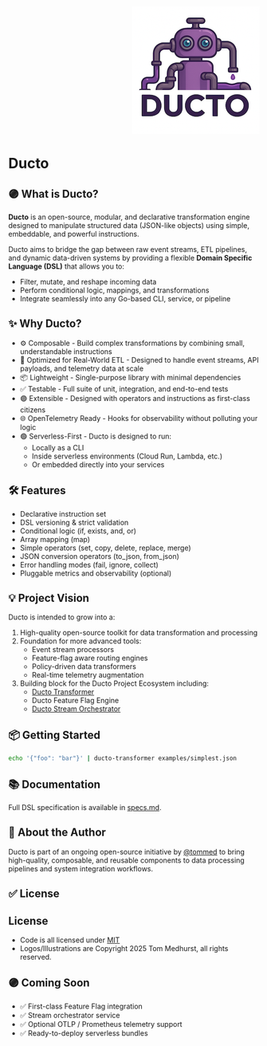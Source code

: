 <p align="right">
<img alt="Ducto Logo" src="./assets/ducto-logo-small.png"/>
</p>

# Ducto

## 🟣 What is Ducto?
**Ducto** is an open-source, modular, and declarative transformation engine designed to manipulate structured data (JSON-like objects) using simple, embeddable, and powerful instructions.

Ducto aims to bridge the gap between raw event streams, ETL pipelines, and dynamic data-driven systems by providing a flexible **Domain Specific Language (DSL)** that allows you to:
- Filter, mutate, and reshape incoming data
- Perform conditional logic, mappings, and transformations
- Integrate seamlessly into any Go-based CLI, service, or pipeline

## ✨ Why Ducto?
- ⚙ Composable - Build complex transformations by combining small, understandable instructions
- 🚀 Optimized for Real-World ETL - Designed to handle event streams, API payloads, and telemetry data at scale
- 📦 Lightweight - Single-purpose library with minimal dependencies
- ✅ Testable - Full suite of unit, integration, and end-to-end tests
- 🟣 Extensible - Designed with operators and instructions as first-class citizens
- 🌐 OpenTelemetry Ready - Hooks for observability without polluting your logic
- 🟢 Serverless-First - Ducto is designed to run:
  - Locally as a CLI
  - Inside serverless environments (Cloud Run, Lambda, etc.)
  - Or embedded directly into your services

## 🛠️ Features
- Declarative instruction set
- DSL versioning & strict validation
- Conditional logic (if, exists, and, or)
- Array mapping (map)
- Simple operators (set, copy, delete, replace, merge)
- JSON conversion operators (to_json, from_json)
- Error handling modes (fail, ignore, collect)
- Pluggable metrics and observability (optional)

## 💡 Project Vision
Ducto is intended to grow into a:

1. High-quality open-source toolkit for data transformation and processing
1. Foundation for more advanced tools:
   - Event stream processors
   - Feature-flag aware routing engines
   - Policy-driven data transformers
   - Real-time telemetry augmentation
1. Building block for the Ducto Project Ecosystem including:
   - [Ducto Transformer](https://github.com/tommed/ducto-dsl)
   - Ducto Feature Flag Engine
   - [Ducto Stream Orchestrator](https://github.com/tommed/ducto-orchestrator)

## 📦 Getting Started
```bash
echo '{"foo": "bar"}' | ducto-transformer examples/simplest.json
```

## 📚 Documentation
Full DSL specification is available in [specs.md](https://github.com/tommed/ducto-dsl/blob/main/docs/specs.md).

## 🧰 About the Author
Ducto is part of an ongoing open-source initiative by [@tommed](https://linkedin.com/in/tommed) to bring high-quality, composable, and reusable components to data processing pipelines and system integration workflows.

## ✅ License
## License

- Code is all licensed under [MIT](https://github.com/tommed/ducto-dsl/blob/main/LICENSE)
- Logos/Illustrations are Copyright 2025 Tom Medhurst, all rights reserved.

## 🟣 Coming Soon
- ✅ First-class Feature Flag integration
- ✅ Stream orchestrator service
- ✅ Optional OTLP / Prometheus telemetry support
- ✅ Ready-to-deploy serverless bundles
